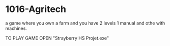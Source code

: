 # 1016-Agritech


a game where you own a farm and you have 2 levels 1 manual and othe with machines.

TO PLAY GAME OPEN "Strayberry HS Projet.exe"
